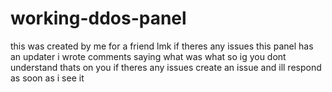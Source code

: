 # working-ddos-panel
this was created by me for a friend lmk if theres any issues
this panel has an updater i wrote comments saying what was what so ig you dont understand thats on you
if theres any issues create an issue and ill respond as soon as i see it
